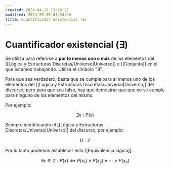 ```yaml
---
created: 2024-04-19 13:23:27
modified: 2024-05-08 01:33:30
title: Cuantificador existencial (∃)
---
```


# Cuantificador existencial (∃)

Se utiliza para referirse a **por lo menos uno o más** de los elementos del [[Lógica y Estructuras Discretas/Universo|Universo]] o [[Conjunto]] en el que estamos trabajando. Utiliza el símbolo "$\exists$".

Para que sea verdadero, basta que se cumpla para al menos uno de los elementos del [[Lógica y Estructuras Discretas/Universo|Universo]] del discurso, pero para que sea falso, hay que demostrar que que no se cumple para ninguno de los elementos del mismo.

Por ejemplo:

$$
\exists x: P(x)
$$

Siempre identificando el [[Lógica y Estructuras Discretas/Universo|Universo]] del discurso, por ejemplo:

$$
U: \mathbb{Z}
$$

Por lo tanto podemos establecer esta [[Equivalencia lógica]]:

$$
\exists x \in \mathbb{Z}: P(x) \Leftrightarrow P(x_1) \lor P(x_2) \lor \cdots \lor P(x_n)
$$
